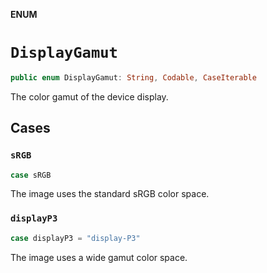 **ENUM**

# `DisplayGamut`

```swift
public enum DisplayGamut: String, Codable, CaseIterable
```

The color gamut of the device display.

## Cases
### `sRGB`

```swift
case sRGB
```

The image uses the standard sRGB color space.

### `displayP3`

```swift
case displayP3 = "display-P3"
```

The image uses a wide gamut color space.
